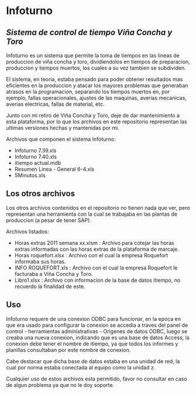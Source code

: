 # Infoturno
## _Sistema de control de tiempo Viña Concha y Toro_

Infoturno es un sistema que permite la toma de tiempos en las lineas de produccion de viña concha y toro, dividiendolos en tiempos de preparacion, produccion y tiempos muertos, los cuales a su vez tambien se subdividen.

El sistema, en teoria, estaba pensado para poder obtener resultados mas eficientes en la produccion y atacar los mayores problemas que generaban atrasos en la programacion, separando los tiempos muertos en, por ejemplo, fallas operacionales, ajustes de las maquinas, averias mecanicas, averias electricas, fallas de material, etc.

Junto con mi retiro de Viña Concha y Toro, deje de dar mantenimiento a esta plataforma, por lo que los archivos en este repositorio representan las ultimas versiones hechas y mantenidas por mi.

Archivos que componen el sistema Infoturno:

- Infoturno 7.39.xls
- Infoturno 7.40.xls
- itiempo actual.mdb
- Resumen Linea - General 6-4.xls
- 5Minutos.xls

## Los otros archivos

Los otros archivos contenidos en el repositorio no tienen nada que ver, pero representan una herramienta con la cual se trabajaba en las plantas de produccion (a pesar de tener SAP).

Archivos listados:

- Horas extras 2011 semana xx.xlsm : Archivo para cotejar las horas extras informadas con las horas extras de la plataforma de marcaje.
- Horas roquefort.xlsx : Archivo con el cual la empresa Roquefort informaba sus horas.
- INFO ROQUEFORT.xls : Archivo con el cual la empresa Roquefort le facturaba a Viña Concha y Toro.
- Libro1.xlsx : Archivo con informacion de la base de datos itiempo, no recuerdo la finalidad de este.

## Uso

Infoturno requere de una conexion ODBC para funcionar, en la epoca en que era usado para configurar la conexion se accedia a traves del panel de control - herramientas administrativas - Origenes de datos ODBC, luego se creaba una nueva conexion, indicando que es una base de datos Access, la conexion debe tener el nombre de itiempo, ya que todos los informes y planillas consultaban por este nombre de conexion.

Cabe destacar que dicha base de datos estaba en una unidad de red, la cual por norma estaba conectada al equipo como la unidad z.

Cualquier uso de estos archivos esta permitido, favor no consultar en caso de algun problema ya que no le doy soporte.

